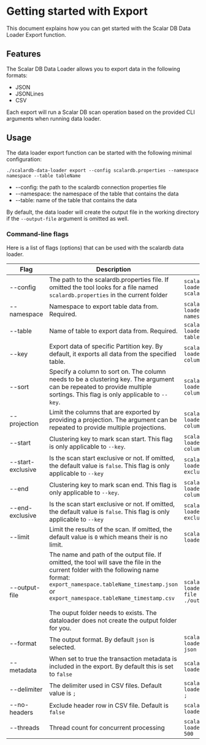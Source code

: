 # Getting started with Export

This document explains how you can get started with the Scalar DB Data Loader Export function.

## Features

The Scalar DB Data Loader allows you to export data in the following formats:

- JSON
- JSONLines
- CSV

Each export will run a Scalar DB scan operation based on the provided CLI arguments when running data loader.

## Usage

The data loader export function can be started with the following minimal configuration:

```
./scalardb-data-loader export --config scalardb.properties --namespace namespace --table tableName
```



- --config:   the path to the scalardb connection properties file
- --namespace:  the namespace of the table that contains the data
- --table: name of the table that contains the data

By default, the data loader will create the output file in the working directory if the `--output-file` argument is omitted as well.

### Command-line flags

Here is a list of flags (options) that can be used with the scalardb data loader.

| Flag              | Description                                                  | Usage                                                  |
| ----------------- | ------------------------------------------------------------ | ------------------------------------------------------ |
| --config          | The path to the scalardb.properties file. If omitted the tool looks for a file named `scalardb.properties` in the current folder | `scalardb-data-loader --config scalardb.properties`    |
| --namespace       | Namespace to export table data from. Required.               | `scalardb-data-loader --namespace namespace`           |
| --table           | Name of table to export data from. Required.                 | `scalardb-data-loader --table tableName`               |
| --key             | Export data of specific Partition key. By default, it exports all data from the specified table. | `scalardb-data-loader --key columnName=value`          |
| --sort            | Specify a column to sort on. The column needs to be a clustering key. The argument can be repeated to provide multiple sortings. This flag is only applicable to `--key`. | `scalardb-data-loader --sort columnName=desc`          |
| --projection      | Limit the columns that are exported by providing a projection. The argument can be repeated to provide multiple projections. | `scalardb-data-loader --projection columnName`         |
| --start           | Clustering key to mark scan start. This flag is only applicable to `--key`.   | `scalardb-data-loader --start columnName=value`        |
| --start-exclusive | Is the scan start exclusive or not. If omitted, the default value is `false`. This flag is only applicable to `--key` | `scalardb-data-loader --start-exclusive`               |
| --end             | Clustering key to mark scan end. This flag is only applicable to `--key`. | `scalardb-data-loader --end columnName=value`          |
| --end-exclusive   | Is the scan start exclusive or not. If omitted, the default value is `false`. This flag is only applicable to `--key`    | `scalardb-data-loader --end-exclusive`                 |
| --limit           | Limit the results of the scan. If omitted, the default value is `0` which means their is no limit. | `scalardb-data-loader --limit 1000`                    |
| --output-file     | The name and path of the output file. If omitted, the tool will save the file in the current folder with the following name format:<br />`export_namespace.tableName_timestamp.json` or `export_namespace.tableName_timestamp.csv`<br /><br />The ouput folder needs to exists. The dataloader does not create the output folder for you. | `scalardb-data-loader --output-file ./out/output.json` |
| --format          | The output format. By default `json` is selected.           | `scalardb-data-loader --format json`                   |
| --metadata        | When set to true the transaction metadata is included in the export. By default this is set to `false` | `scalardb-data-loader --metadata`                      |
| --delimiter       | The delimiter used in CSV files. Default value is `;`        | `scalardb-data-loader --delimiter ;`                   |
| --no-headers      | Exclude header row in CSV file. Default is `false`           | `scalardb-data-loader --no-headers`                    |
| --threads         | Thread count for concurrent processing                       | `scalardb-data-loader --threads 500`                   |

